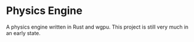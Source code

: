 # Physics Engine

A physics engine written in Rust and wgpu. 
This project is still very much in an early state. 

